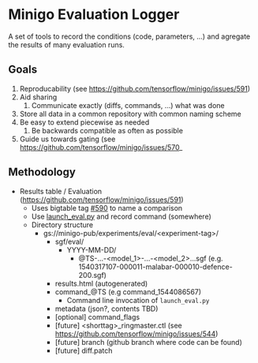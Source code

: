 
# Minigo Evaluation Logger

A set of tools to record the conditions (code, parameters, ...) and agregate the results of many evaluation runs.


## Goals
1. Reproducability (see https://github.com/tensorflow/minigo/issues/591)
2. Aid sharing
    1. Communicate exactly (diffs, commands, ...) what was done
3. Store all data in a common repository with common naming scheme
4. Be easy to extend piecewise as needed
    1. Be backwards compatible as often as possible
5. Guide us towards gating (see https://github.com/tensorflow/minigo/issues/570_

## Methodology

* Results table / Evaluation (https://github.com/tensorflow/minigo/issues/591)
  -   Uses bigtable tag  [#590](https://github.com/tensorflow/minigo/pull/590)  to name a comparison
  -   Use  [launch_eval.py](https://github.com/tensorflow/minigo/blob/master/cluster/evaluator/launch_eval.py)  and record command (somewhere)
  -  Directory structure
	  - gs://minigo-pub/experiments/eval/\<experiment-tag>/
           - sgf/eval/
			  - YYYY-MM-DD/
				  - @TS-...-\<model_1>-...-\<model_2>...sgf (e.g. 1540317107-000011-malabar-000010-defence-200.sgf)
		  - results.html (autogenerated)
		  - command_@TS (e.g command_1544086567)
			  - Command line invocation of `launch_eval.py`
		  - metadata (json?, contents TBD)
		  - [optional] command_flags
		  - [future] \<shorttag>_ringmaster.ctl (see https://github.com/tensorflow/minigo/issues/544)
		  - [future] branch (github branch where code can be found)
		  - [future] diff.patch
